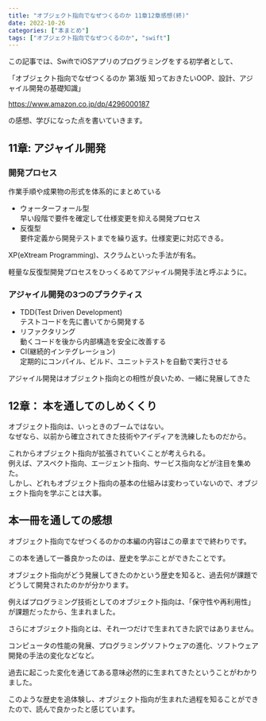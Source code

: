 ```yaml
---
title: "オブジェクト指向でなぜつくるのか 11章12章感想(終)"
date: 2022-10-26
categories: ["本まとめ"]
tags: ["オブジェクト指向でなぜつくるのか", "swift"]
---
```


この記事では、SwiftでiOSアプリのプログラミングをする初学者として、

「オブジェクト指向でなぜつくるのか 第3版 知っておきたいOOP、設計、アジャイル開発の基礎知識」

https://www.amazon.co.jp/dp/4296000187

の感想、学びになった点を書いていきます。

## 11章: アジャイル開発

### 開発プロセス

作業手順や成果物の形式を体系的にまとめている

* ウォーターフォール型  
  早い段階で要件を確定して仕様変更を抑える開発プロセス
* 反復型  
  要件定義から開発テストまでを繰り返す。仕様変更に対応できる。

XP(eXtream Programming)、スクラムといった手法が有名。

軽量な反復型開発プロセスをひっくるめてアジャイル開発手法と呼ぶように。

### アジャイル開発の3つのプラクティス

* TDD(Test Driven Development)  
  テストコードを先に書いてから開発する
* リファクタリング  
  動くコードを後から内部構造を安全に改善する
* CI(継続的インテグレーション)  
  定期的にコンパイル、ビルド、ユニットテストを自動で実行させる

アジャイル開発はオブジェクト指向との相性が良いため、一緒に発展してきた

## 12章： 本を通してのしめくくり

オブジェクト指向は、いっときのブームではない。  
なぜなら、以前から確立されてきた技術やアイディアを洗練したものだから。

これからオブジェクト指向が拡張されていくことが考えられる。  
例えば、アスペクト指向、エージェント指向、サービス指向などが注目を集めた。  
しかし、どれもオブジェクト指向の基本の仕組みは変わっていないので、オブジェクト指向を学ぶことは大事。

## 本一冊を通しての感想

オブジェクト指向でなぜつくるのかの本編の内容はこの章までで終わりです。

この本を通して一番良かったのは、歴史を学ぶことができたことです。

オブジェクト指向がどう発展してきたのかという歴史を知ると、過去何が課題でどうして開発されたのかが分かります。

例えばプログラミング技術としてのオブジェクト指向は、「保守性や再利用性」が課題だったから、生まれました。

さらにオブジェクト指向とは、それ一つだけで生まれてきた訳ではありません。

コンピュータの性能の発展、プログラミングソフトウェアの進化、ソフトウェア開発の手法の変化などなど。

過去に起こった変化を通じてある意味必然的に生まれてきたということがわかりました。

このような歴史を追体験し、オブジェクト指向が生まれた過程を知ることができたので、読んで良かったと感じています。